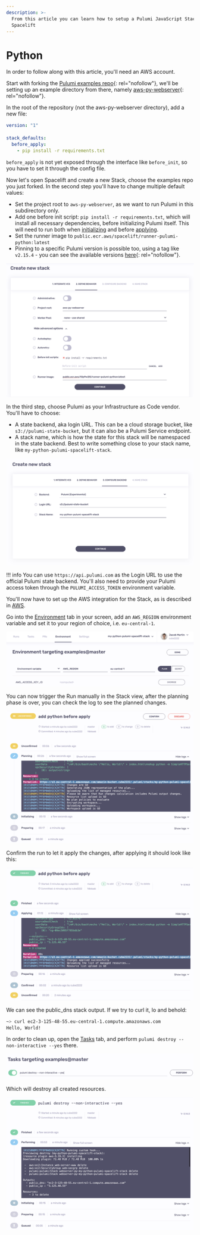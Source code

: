```yaml
---
description: >-
  From this article you can learn how to setup a Pulumi JavaScript Stack in
  Spacelift
---
```


# Python

In order to follow along with this article, you'll need an AWS account.

Start with forking the [Pulumi examples repo](https://github.com/pulumi/examples){: rel="nofollow"}, we'll be setting up an example directory from there, namely [aws-py-webserver](https://github.com/pulumi/examples/tree/master/aws-py-webserver){: rel="nofollow"}.

In the root of the repository (not the aws-py-webserver directory), add a new file:

```yaml title=".spacelift/config.yml"
version: "1"

stack_defaults:
  before_apply:
    - pip install -r requirements.txt
```

`before_apply` is not yet exposed through the interface like `before_init`, so you have to set it through the config file.

Now let's open Spacelift and create a new Stack, choose the examples repo you just forked. In the second step you'll have to change multiple default values:

- Set the project root to `aws-py-webserver`, as we want to run Pulumi in this subdirectory only.
- Add one before init script: `pip install -r requirements.txt`, which will install all necessary dependencies, before initializing Pulumi itself. This will need to run both when [initializing](../../concepts/run/README.md#initializing) and before [applying](../../concepts/run/README.md#applying).
- Set the runner image to `public.ecr.aws/spacelift/runner-pulumi-python:latest`
- Pinning to a specific Pulumi version is possible too, using a tag like `v2.15.4` - you can see the available versions [here](https://gallery.ecr.aws/spacelift/runner-pulumi-python){: rel="nofollow"}.

![Define behavior.](<../../assets/screenshots/image (44).png>)

In the third step, choose Pulumi as your Infrastructure as Code vendor. You'll have to choose:

- A state backend, aka login URL. This can be a cloud storage bucket, like `s3://pulumi-state-bucket`, but it can also be a Pulumi Service endpoint.
- A stack name, which is how the state for this stack will be namespaced in the state backend. Best to write something close to your stack name, like `my-python-pulumi-spacelift-stack`.

![Configure backend.](<../../assets/screenshots/image (34).png>)

!!! info
    You can use `https://api.pulumi.com` as the Login URL to use the official Pulumi state backend. You'll also need to provide your Pulumi access token through the `PULUMI_ACCESS_TOKEN` environment variable.

You'll now have to set up the AWS integration for the Stack, as is described in [AWS](../../integrations/cloud-providers/aws.md#setting-up-aws-integration).

Go into the [Environment](../../concepts/configuration/environment.md) tab in your screen, add an `AWS_REGION` environment variable and set it to your region of choice, i.e. `eu-central-1`.

![Configure environment.](<../../assets/screenshots/image (24).png>)

You can now trigger the Run manually in the Stack view, after the planning phase is over, you can check the log to see the planned changes.

![Pending confirmation.](<../../assets/screenshots/image (13).png>)

Confirm the run to let it apply the changes, after applying it should look like this:

![Applied](<../../assets/screenshots/image (14).png>)

We can see the public\_dns stack output. If we try to curl it, lo and behold:

```bash
~> curl ec2-3-125-48-55.eu-central-1.compute.amazonaws.com
Hello, World!
```

In order to clean up, open the [Tasks](../../concepts/run/task.md) tab, and perform `pulumi destroy --non-interactive --yes` there.

![Performing cleanup task.](<../../assets/screenshots/image (5).png>)

Which will destroy all created resources.

![Destruction complete.](<../../assets/screenshots/image (15).png>)

